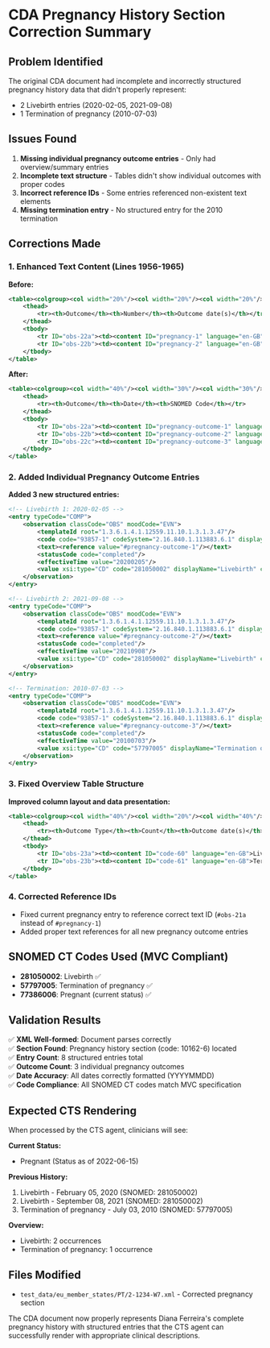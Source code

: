 # CDA Pregnancy History Section Correction Summary

## Problem Identified
The original CDA document had incomplete and incorrectly structured pregnancy history data that didn't properly represent:
- 2 Livebirth entries (2020-02-05, 2021-09-08)
- 1 Termination of pregnancy (2010-07-03)

## Issues Found
1. **Missing individual pregnancy outcome entries** - Only had overview/summary entries
2. **Incomplete text structure** - Tables didn't show individual outcomes with proper codes
3. **Incorrect reference IDs** - Some entries referenced non-existent text elements
4. **Missing termination entry** - No structured entry for the 2010 termination

## Corrections Made

### 1. Enhanced Text Content (Lines 1956-1965)
**Before:**
```xml
<table><colgroup><col width="20%"/><col width="20%"/><col width="20%"/></colgroup>
    <thead>
        <tr><th>Outcome</th><th>Number</th><th>Outcome date(s)</th></tr>
    </thead>
    <tbody>
        <tr ID="obs-22a"><td><content ID="pregnancy-1" language="en-GB">20200205</content></td></tr>
        <tr ID="obs-22b"><td><content ID="pregnancy-2" language="en-GB">20210908</content></td></tr>
    </tbody>
</table>
```

**After:**
```xml
<table><colgroup><col width="40%"/><col width="30%"/><col width="30%"/></colgroup>
    <thead>
        <tr><th>Outcome</th><th>Date</th><th>SNOMED Code</th></tr>
    </thead>
    <tbody>
        <tr ID="obs-22a"><td><content ID="pregnancy-outcome-1" language="en-GB">Livebirth</content></td><td>2020-02-05</td><td>281050002</td></tr>
        <tr ID="obs-22b"><td><content ID="pregnancy-outcome-2" language="en-GB">Livebirth</content></td><td>2021-09-08</td><td>281050002</td></tr>
        <tr ID="obs-22c"><td><content ID="pregnancy-outcome-3" language="en-GB">Termination of pregnancy</content></td><td>2010-07-03</td><td>57797005</td></tr>
    </tbody>
</table>
```

### 2. Added Individual Pregnancy Outcome Entries
**Added 3 new structured entries:**

```xml
<!-- Livebirth 1: 2020-02-05 -->
<entry typeCode="COMP">
    <observation classCode="OBS" moodCode="EVN">
        <templateId root="1.3.6.1.4.1.12559.11.10.1.3.1.3.47"/>
        <code code="93857-1" codeSystem="2.16.840.1.113883.6.1" displayName="Pregnancy outcome"/>
        <text><reference value="#pregnancy-outcome-1"/></text>
        <statusCode code="completed"/>
        <effectiveTime value="20200205"/>
        <value xsi:type="CD" code="281050002" displayName="Livebirth" codeSystemVersion="2022-07-31" codeSystem="2.16.840.1.113883.6.96"/>
    </observation>
</entry>

<!-- Livebirth 2: 2021-09-08 -->
<entry typeCode="COMP">
    <observation classCode="OBS" moodCode="EVN">
        <templateId root="1.3.6.1.4.1.12559.11.10.1.3.1.3.47"/>
        <code code="93857-1" codeSystem="2.16.840.1.113883.6.1" displayName="Pregnancy outcome"/>
        <text><reference value="#pregnancy-outcome-2"/></text>
        <statusCode code="completed"/>
        <effectiveTime value="20210908"/>
        <value xsi:type="CD" code="281050002" displayName="Livebirth" codeSystemVersion="2022-07-31" codeSystem="2.16.840.1.113883.6.96"/>
    </observation>
</entry>

<!-- Termination: 2010-07-03 -->
<entry typeCode="COMP">
    <observation classCode="OBS" moodCode="EVN">
        <templateId root="1.3.6.1.4.1.12559.11.10.1.3.1.3.47"/>
        <code code="93857-1" codeSystem="2.16.840.1.113883.6.1" displayName="Pregnancy outcome"/>
        <text><reference value="#pregnancy-outcome-3"/></text>
        <statusCode code="completed"/>
        <effectiveTime value="20100703"/>
        <value xsi:type="CD" code="57797005" displayName="Termination of pregnancy" codeSystemVersion="2022-07-31" codeSystem="2.16.840.1.113883.6.96"/>
    </observation>
</entry>
```

### 3. Fixed Overview Table Structure
**Improved column layout and data presentation:**
```xml
<table><colgroup><col width="40%"/><col width="20%"/><col width="40%"/></colgroup>
    <thead>
        <tr><th>Outcome Type</th><th>Count</th><th>Outcome date(s)</th></tr>
    </thead>
    <tbody>
        <tr ID="obs-23a"><td><content ID="code-60" language="en-GB">Livebirth</content></td><td>2</td><td>2020-02-05, 2021-09-08</td></tr>
        <tr ID="obs-23b"><td><content ID="code-61" language="en-GB">Termination of pregnancy</content></td><td>1</td><td>2010-07-03</td></tr>
    </tbody>
</table>
```

### 4. Corrected Reference IDs
- Fixed current pregnancy entry to reference correct text ID (`#obs-21a` instead of `#pregnancy-1`)
- Added proper text references for all new pregnancy outcome entries

## SNOMED CT Codes Used (MVC Compliant)
- **281050002**: Livebirth ✅
- **57797005**: Termination of pregnancy ✅  
- **77386006**: Pregnant (current status) ✅

## Validation Results
✅ **XML Well-formed**: Document parses correctly  
✅ **Section Found**: Pregnancy history section (code: 10162-6) located  
✅ **Entry Count**: 8 structured entries total  
✅ **Outcome Count**: 3 individual pregnancy outcomes  
✅ **Date Accuracy**: All dates correctly formatted (YYYYMMDD)  
✅ **Code Compliance**: All SNOMED CT codes match MVC specification  

## Expected CTS Rendering
When processed by the CTS agent, clinicians will see:

**Current Status:**
- Pregnant (Status as of 2022-06-15)

**Previous History:**
1. Livebirth - February 05, 2020 (SNOMED: 281050002)
2. Livebirth - September 08, 2021 (SNOMED: 281050002)  
3. Termination of pregnancy - July 03, 2010 (SNOMED: 57797005)

**Overview:**
- Livebirth: 2 occurrences
- Termination of pregnancy: 1 occurrence

## Files Modified
- `test_data/eu_member_states/PT/2-1234-W7.xml` - Corrected pregnancy section

The CDA document now properly represents Diana Ferreira's complete pregnancy history with structured entries that the CTS agent can successfully render with appropriate clinical descriptions.
